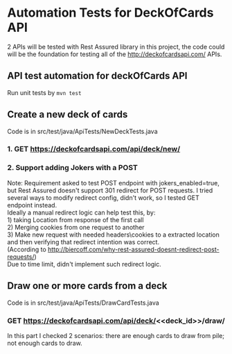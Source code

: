 # Automation Tests for DeckOfCards API

2 APIs will be tested with Rest Assured library in this project, the code could will be the foundation for testing all of the http://deckofcardsapi.com/ APIs.

## API test automation for deckOfCards API

Run unit tests by `mvn test`

## Create a new deck of cards

Code is in src/test/java/ApiTests/NewDeckTests.java

### 1. GET https://deckofcardsapi.com/api/deck/new/

### 2. Support adding Jokers with a POST

Note: Requirement asked to test POST endpoint with jokers_enabled=true, but Rest Assured doesn't support 301 redirect for POST requests. I tried several ways to modify redirect config, didn't work, so I tested GET endpoint instead. <br />Ideally a manual redirect logic can help test this, by:
            <br /> 1) taking Location from response of the first call
            <br /> 2) Merging cookies from one request to another
            <br /> 3) Make new request with needed headers\cookies to a extracted location and then verifying that redirect intention was correct.
           <br /> (According to http://biercoff.com/why-rest-assured-doesnt-redirect-post-requests/)
           <br /> Due to time limit, didn't implement such redirect logic.
           
## Draw one or more cards from a deck

Code is in src/test/java/ApiTests/DrawCardTests.java

### GET https://deckofcardsapi.com/api/deck/<<deck_id>>/draw/

In this part I checked 2 scenarios: there are enough cards to draw from pile; not enough cards to draw.

